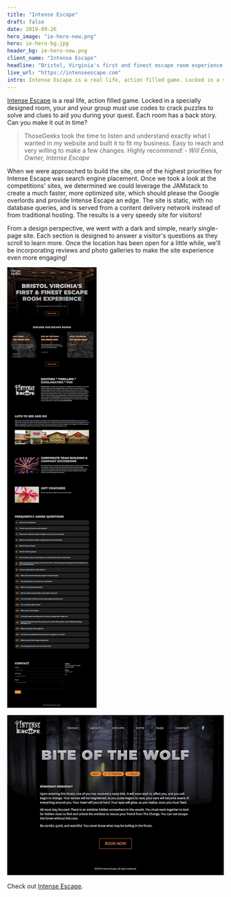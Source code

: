 ```yaml
---
title: "Intense Escape"
draft: false
date: 2019-09-26
hero_image: "ie-hero-new.png"
hero: ie-hero-bg.jpg
header_bg: ie-hero-new.png
client_name: "Intense Escape"
headline: "Bristol, Virginia's first and finest escape room experience."
live_url: "https://intenseescape.com"
intro: Intense Escape is a real life, action filled game. Locked in a specially designed room, your and your group must use codes to crack puzzles to solve and clues to aid you during your quest. Each room has a back story. Can you make it out in time?
---
```


[Intense Escape](https://intenseescape.com) is a real life, action filled game. Locked in a specially designed room, your and your group must use codes to crack puzzles to solve and clues to aid you during your quest. Each room has a back story. Can you make it out in time?

> ThoseGeeks took the time to listen and understand exactly what I wanted in my website and built it to fit my business. Easy to reach and very willing to make a few changes. Highly recommend! <cite>- Will Ennis, Owner, Intense Escape</cite>

When we were approached to build the site, one of the highest priorities for Intense Escape was search engine placement. Once we took a look at the competitions' sites, we determined we could leverage the JAMstack to create a much faster, more optimized site, which should please the Google overlords and provide Intense Escape an edge. The site is static, with no database queries, and is served from a content delivery network instead of from traditional hosting. The results is a very speedy site for visitors!

From a design perspective, we went with a dark and simple, nearly single-page site. Each section is designed to answer a visitor's questions as they scroll to learn more. Once the location has been open for a little while, we'll be incorporating reviews and photo galleries to make the site experience even more engaging!

![Intense Escape Homepage](ie-home.jpg)

![Bite of the Wolf Escape Room](bite-of-the-wolf.jpg)

Check out [Intense Escape](https://intenseescape.com).
